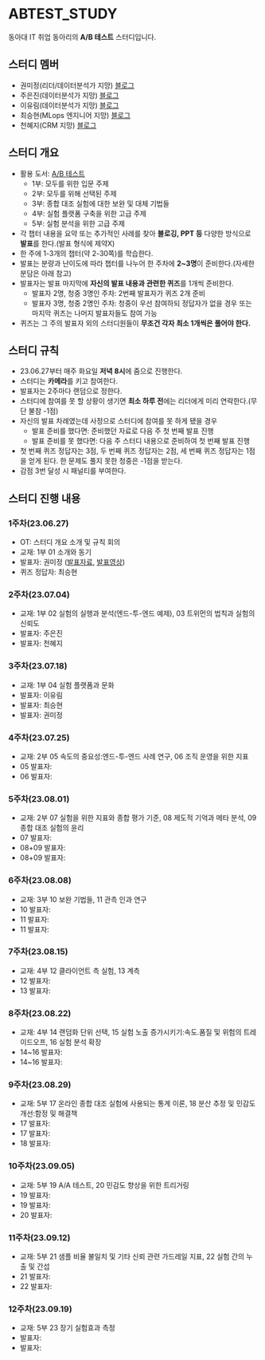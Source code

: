 # ABTEST_STUDY
동아대 IT 취업 동아리의 **A/B 테스트** 스터디입니다.

## 스터디 멤버
- 권미정(리더/데이터분석가 지망) [블로그](https://mjrecord.tistory.com/)
- 주은진(데이터분석가 지망) [블로그](https://dunedine.tistory.com/)
- 이유림(데이터분석가 지망) [블로그](https://rimi01.tistory.com/)
- 최승현(MLops 엔지니어 지망) [블로그](https://vulter3653.tistory.com/)
- 천혜지(CRM 지망) [블로그](https://cheonhyeji99.tistory.com/)

## 스터디 개요
- 활용 도서: [A/B 테스트](https://product.kyobobook.co.kr/detail/S000060625360)
  - 1부: 모두를 위한 입문 주제
  - 2부: 모두를 위해 선택된 주제
  - 3부: 종합 대조 실험에 대한 보완 및 대체 기법들
  - 4부: 실험 플랫폼 구축을 위한 고급 주제
  - 5부: 실험 분석을 위한 고급 주제
- 각 챕터 내용을 요약 또는 추가적인 사례를 찾아 **블로깅, PPT 등** 다양한 방식으로 **발표**를 한다.(발표 형식에 제약X)
- 한 주에 1-3개의 챕터(약 2-30쪽)를 학습한다.
- 발표는 분량과 난이도에 따라 챕터를 나누어 한 주차에 **2~3명**이 준비한다.(자세한 분담은 아래 참고) 
- 발표자는 발표 마지막에 **자신의 발표 내용과 관련한 퀴즈**를 1개씩 준비한다.
  - 발표자 2명, 청중 3명인 주차: 2번째 발표자가 퀴즈 2개 준비
  - 발표자 3명, 청중 2명인 주차: 청중이 우선 참여하되 정답자가 없을 경우 또는 마지막 퀴즈는 나머지 발표자들도 참여 가능
- 퀴즈는 그 주의 발표자 외의 스터디원들이 **무조건 각자 최소 1개씩은 풀어야 한다.**

## 스터디 규칙
- 23.06.27부터 매주 화요일 **저녁 8시**에 줌으로 진행한다.
- 스터디는 **카메라**를 키고 참여한다.
- 발표자는 2주마다 랜덤으로 정한다.
- 스터디에 참여를 못 할 상황이 생기면 **최소 하루 전**에는 리더에게 미리 연락한다.(무단 불참 -1점)
- 자신의 발표 차례였는데 사정으로 스터디에 참여를 못 하게 됐을 경우 
  - 발표 준비를 했다면: 준비했던 자료로 다음 주 첫 번째 발표 진행
  - 발표 준비를 못 했다면: 다음 주 스터디 내용으로 준비하여 첫 번째 발표 진행
- 첫 번째 퀴즈 정답자는 3점, 두 번째 퀴즈 정답자는 2점, 세 번째 퀴즈 정답자는 1점을 얻게 된다. 한 문제도 풀지 못한 청중은 -1점을 받는다.
- 감점 3번 달성 시 패널티를 부여한다.

## 스터디 진행 내용
### 1주차(23.06.27)
- OT: 스터디 개요 소개 및 규칙 회의
- 교재: 1부 01 소개와 동기
- 발표자: 권미정 ([발표자료](https://mjrecord.tistory.com/39), [발표영상](https://drive.google.com/file/d/1HRdzfovI0KKQbdufvzHbcoBZYTWvKAhb/view?usp=sharing))
- 퀴즈 정답자: 최승현 

### 2주차(23.07.04)
- 교재: 1부 02 실험의 실행과 분석(엔드-투-엔드 예제), 03 트위먼의 법칙과 실험의 신뢰도
- 발표자: 주은진
- 발표자: 천혜지

### 3주차(23.07.18)
- 교재: 1부 04 실험 플랫폼과 문화
- 발표자: 이유림
- 발표자: 최승현
- 발표자: 권미정 

### 4주차(23.07.25)
- 교재: 2부 05 속도의 중요성:엔드-투-엔드 사례 연구, 06 조직 운영을 위한 지표
- 05 발표자:
- 06 발표자:

### 5주차(23.08.01)
- 교재: 2부 07 실험을 위한 지표와 종합 평가 기준, 08 제도적 기억과 메타 분석, 09 종합 대조 실험의 윤리
- 07 발표자:
- 08+09 발표자:
- 08+09 발표자:

### 6주차(23.08.08)
- 교재: 3부 10 보완 기법들, 11 관측 인과 연구
- 10 발표자:
- 11 발표자:
- 11 발표자:

### 7주차(23.08.15)
- 교재: 4부 12 클라이언트 측 실험, 13 계측
- 12 발표자:
- 13 발표자:

### 8주차(23.08.22)
- 교재: 4부 14 랜덤화 단위 선택, 15 실험 노출 증가시키기:속도.품질 및 위험의 트레이드오프, 16 실험 분석 확장
- 14~16 발표자:
- 14~16 발표자:

### 9주차(23.08.29)
- 교재: 5부 17 온라인 종합 대조 실험에 사용되는 통계 이론, 18 분산 추정 및 민감도 개선:함정 및 해결책
- 17 발표자:
- 17 발표자:
- 18 발표자:

### 10주차(23.09.05)
- 교재: 5부 19 A/A 테스트, 20 민감도 향상을 위한 트리거링
- 19 발표자:
- 19 발표자:
- 20 발표자:

### 11주차(23.09.12)
- 교재: 5부 21 샘플 비율 불일치 및 기타 신뢰 관련 가드레일 지표, 22 실험 간의 누출 및 간섭
- 21 발표자:
- 22 발표자:

### 12주차(23.09.19)
- 교재: 5부 23 장기 실험효과 측정
- 발표자:
- 발표자:
